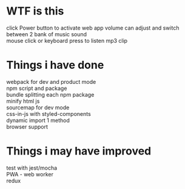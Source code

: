 # WTF is this

click Power button to activate web app
volume can adjust and switch between 2 bank of music sound  
mouse click or keyboard press to listen mp3 clip

# Things i have done

webpack for dev and product mode  
npm script and package  
bundle splitting each npm package  
minify html js  
sourcemap for dev mode  
css-in-js with styled-components  
dynamic import 1 method  
browser support

# Things i may have improved

test with jest/mocha  
PWA - web worker  
redux
